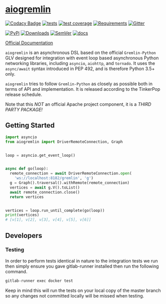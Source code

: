 # [aiogremlin](https://pypi.python.org/pypi/aiogremlin/3.2.4)
[![Codacy Badge](https://api.codacy.com/project/badge/Grade/f69b7c0a02f246828891cc7d1ab8eebc)](https://app.codacy.com/gh/goblin-ogm/aiogremlin?utm_source=github.com&utm_medium=referral&utm_content=goblin-ogm/aiogremlin&utm_campaign=Badge_Grade_Dashboard)
[![tests](http://git.qoto.org/goblin-ogm/aiogremlin/badges/master/pipeline.svg)](http://git.qoto.org/goblin-ogm/aiogremlin/commits/master)
[![test coverage](http://git.qoto.org/goblin-ogm/aiogremlin/badges/master/coverage.svg)](http://git.qoto.org/goblin-ogm/aiogremlin/commits/master)
[![Requirements](https://requires.io/github/goblin-ogm/aiogremlin/requirements.svg?branch=master)](https://requires.io/github/goblin-ogm/aiogremlin/requirements/?branch=master)
[![Gitter](https://badges.gitter.im/Syncleus/aparapi.svg)](https://gitter.im/Syncleus/aparapi?utm_source=badge&utm_medium=badge&utm_campaign=pr-badge&utm_content=badge)

[![PyPi](https://img.shields.io/pypi/v/aiogremlin.svg?style=flat)](https://pypi.python.org/pypi/aiogremlin)
[![Downloads](https://img.shields.io/pypi/dm/aiogremlin.svg?style=flat)](https://pypi.python.org/pypi/aiogremlin)
[![SemVer](https://img.shields.io/badge/SemVer-v2.0.0-green)](https://semver.org/spec/v2.0.0.html)
[![docs](https://readthedocs.org/projects/aiogremlin/badge/?version=latest)](https://aiogremlin.readthedocs.io/en/latest/)

[Official Documentation](http://aiogremlin.readthedocs.org/en/latest/)

`aiogremlin` is an asynchronous DSL based on the official `Gremlin-Python` GLV designed for integration with
event loop based asynchronous Python networking libraries, including `asyncio`,
`aiohttp`, and `tornado`. It uses the `async/await` syntax introduced
in PEP 492, and is therefore Python 3.5+ only.

`aiogremlin` tries to follow `Gremlin-Python` as closely as possible both in terms
of API and implementation. It is released according to the TinkerPop release schedule.

Note that this *NOT* an official Apache project component, it is a
*THIRD PARTY PACKAGE!*

## Getting Started

```python
import asyncio
from aiogremlin import DriverRemoteConnection, Graph


loop = asyncio.get_event_loop()


async def go(loop):
  remote_connection = await DriverRemoteConnection.open(
    'ws://localhost:8182/gremlin', 'g')
  g = Graph().traversal().withRemote(remote_connection)
  vertices = await g.V().toList()
  await remote_connection.close()
  return vertices


vertices = loop.run_until_complete(go(loop))
print(vertices)
# [v[1], v[2], v[3], v[4], v[5], v[6]]
```

## Developers

### Testing

In order to perform tests identical in nature to the integration tests we run then simply ensure you gave gitlab-runner installed then run the following command.

```bash
gitlab-runner exec docker test
```

Keep in mind this will run the tests on your local copy of the master branch so any changes not committed locally will be missed when testing.
